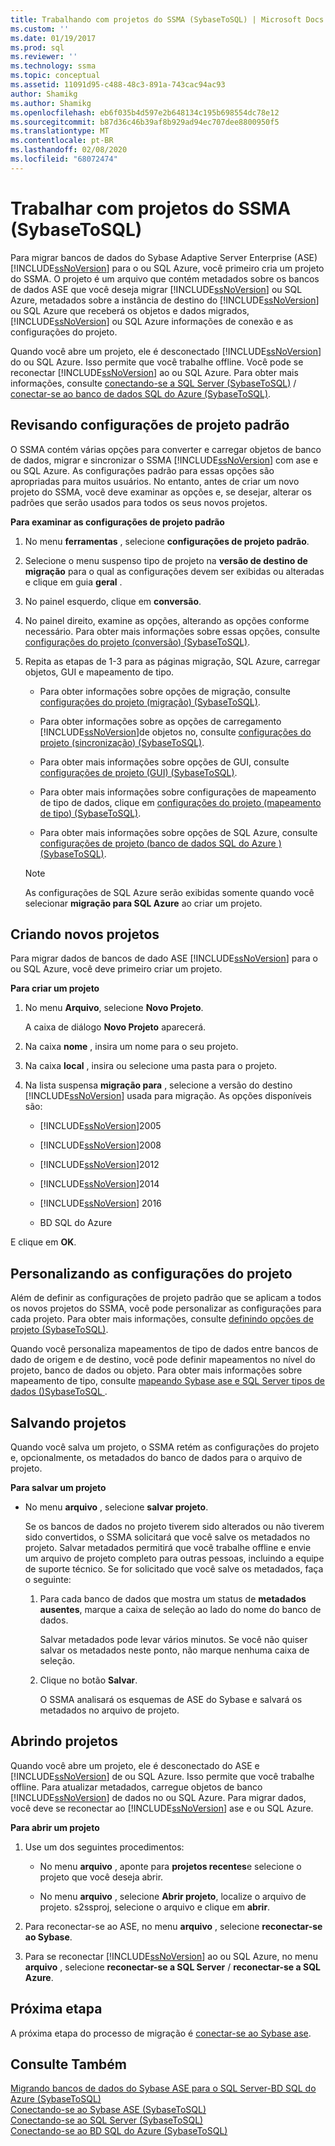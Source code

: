 ```yaml
---
title: Trabalhando com projetos do SSMA (SybaseToSQL) | Microsoft Docs
ms.custom: ''
ms.date: 01/19/2017
ms.prod: sql
ms.reviewer: ''
ms.technology: ssma
ms.topic: conceptual
ms.assetid: 11091d95-c488-48c3-891a-743cac94ac93
author: Shamikg
ms.author: Shamikg
ms.openlocfilehash: eb6f035b4d597e2b648134c195b698554dc78e12
ms.sourcegitcommit: b87d36c46b39af8b929ad94ec707dee8800950f5
ms.translationtype: MT
ms.contentlocale: pt-BR
ms.lasthandoff: 02/08/2020
ms.locfileid: "68072474"
---
```

# <a name="working-with-ssma-projects-sybasetosql"></a>Trabalhar com projetos do SSMA (SybaseToSQL)
Para migrar bancos de dados do Sybase Adaptive Server Enterprise (ASE) [!INCLUDE[ssNoVersion](../../includes/ssnoversion-md.md)] para o ou SQL Azure, você primeiro cria um projeto do SSMA. O projeto é um arquivo que contém metadados sobre os bancos de dados ASE que você deseja migrar [!INCLUDE[ssNoVersion](../../includes/ssnoversion-md.md)] ou SQL Azure, metadados sobre a instância de destino do [!INCLUDE[ssNoVersion](../../includes/ssnoversion-md.md)] ou SQL Azure que receberá os objetos e dados migrados, [!INCLUDE[ssNoVersion](../../includes/ssnoversion-md.md)] ou SQL Azure informações de conexão e as configurações do projeto.  
  
Quando você abre um projeto, ele é desconectado [!INCLUDE[ssNoVersion](../../includes/ssnoversion-md.md)] do ou SQL Azure. Isso permite que você trabalhe offline. Você pode se reconectar [!INCLUDE[ssNoVersion](../../includes/ssnoversion-md.md)] ao ou SQL Azure. Para obter mais informações, consulte [conectando-se a SQL Server &#40;SybaseToSQL&#41;](../../ssma/sybase/connecting-to-sql-server-sybasetosql.md)  /  [conectar-se ao banco de dados SQL do Azure &#40;SybaseToSQL&#41;](../../ssma/sybase/connecting-to-azure-sql-db-sybasetosql.md).  
  
## <a name="reviewing-default-project-settings"></a>Revisando configurações de projeto padrão  
O SSMA contém várias opções para converter e carregar objetos de banco de dados, migrar e sincronizar o SSMA [!INCLUDE[ssNoVersion](../../includes/ssnoversion-md.md)] com ase e ou SQL Azure. As configurações padrão para essas opções são apropriadas para muitos usuários. No entanto, antes de criar um novo projeto do SSMA, você deve examinar as opções e, se desejar, alterar os padrões que serão usados para todos os seus novos projetos.  
  
**Para examinar as configurações de projeto padrão**  
  
1.  No menu **ferramentas** , selecione **configurações de projeto padrão**.  
  
2.  Selecione o menu suspenso tipo de projeto na **versão de destino de migração** para o qual as configurações devem ser exibidas ou alteradas e clique em guia **geral** .  
  
3.  No painel esquerdo, clique em **conversão**.  
  
4.  No painel direito, examine as opções, alterando as opções conforme necessário. Para obter mais informações sobre essas opções, consulte [configurações do projeto &#40;conversão&#41; &#40;SybaseToSQL&#41;](../../ssma/sybase/project-settings-conversion-sybasetosql.md).  
  
5.  Repita as etapas de 1-3 para as páginas migração, SQL Azure, carregar objetos, GUI e mapeamento de tipo.  
  
    -   Para obter informações sobre opções de migração, consulte [configurações do projeto &#40;migração&#41; &#40;SybaseToSQL&#41;](../../ssma/sybase/project-settings-migration-sybasetosql.md).  
  
    -   Para obter informações sobre as opções de carregamento [!INCLUDE[ssNoVersion](../../includes/ssnoversion-md.md)]de objetos no, consulte [configurações do projeto &#40;sincronização&#41; &#40;SybaseToSQL&#41;](../../ssma/sybase/project-settings-synchronization-sybasetosql.md).  
  
    -   Para obter mais informações sobre opções de GUI, consulte [configurações de projeto &#40;GUI&#41; &#40;SybaseToSQL&#41;](../../ssma/sybase/project-settings-gui-sybasetosql.md).  
  
    -   Para obter mais informações sobre configurações de mapeamento de tipo de dados, clique em [configurações do projeto &#40;mapeamento de tipo&#41; &#40;SybaseToSQL&#41;](../../ssma/sybase/project-settings-type-mapping-sybasetosql.md).  
  
    -   Para obter mais informações sobre opções de SQL Azure, consulte [configurações de projeto &#40;banco de dados SQL do Azure &#41; &#40;SybaseToSQL&#41;](../../ssma/sybase/project-settings-azure-sql-db-sybasetosql.md).  
  
    > [!NOTE]  
    > As configurações de SQL Azure serão exibidas somente quando você selecionar **migração para SQL Azure** ao criar um projeto.  
  
## <a name="creating-new-projects"></a>Criando novos projetos  
Para migrar dados de bancos de dado ASE [!INCLUDE[ssNoVersion](../../includes/ssnoversion-md.md)] para o ou SQL Azure, você deve primeiro criar um projeto.  
  
**Para criar um projeto**  
  
1.  No menu **Arquivo**, selecione **Novo Projeto**.  
  
    A caixa de diálogo **Novo Projeto** aparecerá.  
  
2.  Na caixa **nome** , insira um nome para o seu projeto.  
  
3.  Na caixa **local** , insira ou selecione uma pasta para o projeto.  
  
4.  Na lista suspensa **migração para** , selecione a versão do destino [!INCLUDE[ssNoVersion](../../includes/ssnoversion-md.md)] usada para migração. As opções disponíveis são:  
  
    -   [!INCLUDE[ssNoVersion](../../includes/ssnoversion-md.md)]2005  
  
    -   [!INCLUDE[ssNoVersion](../../includes/ssnoversion-md.md)]2008  
  
    -   [!INCLUDE[ssNoVersion](../../includes/ssnoversion-md.md)]2012  
  
    -   [!INCLUDE[ssNoVersion](../../includes/ssnoversion-md.md)]2014  
  
    -   [!INCLUDE[ssNoVersion](../../includes/ssnoversion-md.md)] 2016  
  
    -   BD SQL do Azure  
  
E clique em **OK**.  
  
## <a name="customizing-project-settings"></a>Personalizando as configurações do projeto  
Além de definir as configurações de projeto padrão que se aplicam a todos os novos projetos do SSMA, você pode personalizar as configurações para cada projeto. Para obter mais informações, consulte [definindo opções de projeto &#40;SybaseToSQL&#41;](../../ssma/sybase/setting-project-options-sybasetosql.md).  
  
Quando você personaliza mapeamentos de tipo de dados entre bancos de dado de origem e de destino, você pode definir mapeamentos no nível do projeto, banco de dados ou objeto. Para obter mais informações sobre mapeamento de tipo, consulte [mapeando Sybase ase e SQL Server tipos de dados &#40;&#41;SybaseToSQL ](../../ssma/sybase/mapping-sybase-ase-and-sql-server-data-types-sybasetosql.md).  
  
## <a name="saving-projects"></a>Salvando projetos  
Quando você salva um projeto, o SSMA retém as configurações do projeto e, opcionalmente, os metadados do banco de dados para o arquivo de projeto.  
  
**Para salvar um projeto**  
  
-   No menu **arquivo** , selecione **salvar projeto**.  
  
    Se os bancos de dados no projeto tiverem sido alterados ou não tiverem sido convertidos, o SSMA solicitará que você salve os metadados no projeto. Salvar metadados permitirá que você trabalhe offline e envie um arquivo de projeto completo para outras pessoas, incluindo a equipe de suporte técnico. Se for solicitado que você salve os metadados, faça o seguinte:  
  
    1.  Para cada banco de dados que mostra um status de **metadados ausentes**, marque a caixa de seleção ao lado do nome do banco de dados.  
  
        Salvar metadados pode levar vários minutos. Se você não quiser salvar os metadados neste ponto, não marque nenhuma caixa de seleção.  
  
    2.  Clique no botão **Salvar**.  
  
        O SSMA analisará os esquemas de ASE do Sybase e salvará os metadados no arquivo de projeto.  
  
## <a name="opening-projects"></a>Abrindo projetos  
Quando você abre um projeto, ele é desconectado do ASE e [!INCLUDE[ssNoVersion](../../includes/ssnoversion-md.md)] de ou SQL Azure. Isso permite que você trabalhe offline. Para atualizar metadados, carregue objetos de banco [!INCLUDE[ssNoVersion](../../includes/ssnoversion-md.md)] de dados no ou SQL Azure. Para migrar dados, você deve se reconectar ao [!INCLUDE[ssNoVersion](../../includes/ssnoversion-md.md)] ase e ou SQL Azure.  
  
**Para abrir um projeto**  
  
1.  Use um dos seguintes procedimentos:  
  
    -   No menu **arquivo** , aponte para **projetos recentes**e selecione o projeto que você deseja abrir.  
  
    -   No menu **arquivo** , selecione **Abrir projeto**, localize o arquivo de projeto. s2ssproj, selecione o arquivo e clique em **abrir**.  
  
2.  Para reconectar-se ao ASE, no menu **arquivo** , selecione **reconectar-se ao Sybase**.  
  
3.  Para se reconectar [!INCLUDE[ssNoVersion](../../includes/ssnoversion-md.md)] ao ou SQL Azure, no menu **arquivo** , selecione **reconectar-se a SQL Server** / **reconectar-se a SQL Azure**.  
  
## <a name="next-step"></a>Próxima etapa  
A próxima etapa do processo de migração é [conectar-se ao Sybase ase](connecting-to-sybase-ase-sybasetosql.md).  
  
## <a name="see-also"></a>Consulte Também  
[Migrando bancos de dados do Sybase ASE para o SQL Server-BD SQL do Azure &#40;SybaseToSQL&#41;](../../ssma/sybase/migrating-sybase-ase-databases-to-sql-server-azure-sql-db-sybasetosql.md)  
[Conectando-se ao Sybase ASE &#40;SybaseToSQL&#41;](../../ssma/sybase/connecting-to-sybase-ase-sybasetosql.md)  
[Conectando-se ao SQL Server &#40;SybaseToSQL&#41;](../../ssma/sybase/connecting-to-sql-server-sybasetosql.md)  
[Conectando-se ao BD SQL do Azure &#40;SybaseToSQL&#41;](../../ssma/sybase/connecting-to-azure-sql-db-sybasetosql.md)  
  
